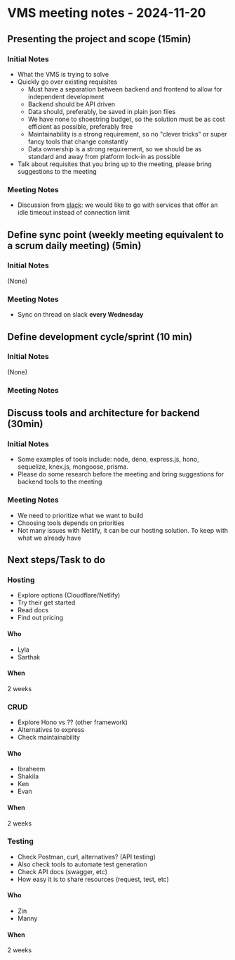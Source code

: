 # VMS meeting notes - 2024-11-20

## Presenting the project and scope (15min)
### Initial Notes
- What the VMS is trying to solve
- Quickly go over existing requisites
	- Must have a separation between backend and frontend to allow for independent development
	- Backend should be API driven
	- Data should, preferably, be saved in plain json files
	- We have none to shoestring budget, so the solution must be as cost efficient as possible, preferably free
	- Maintainability is a strong requirement, so no "clever tricks" or super fancy tools that change constantly
	- Data ownership is a strong requirement, so we should be as standard and away from platform lock-in as possible
- Talk about requisites that you bring up to the meeting, please bring suggestions to the meeting

### Meeting Notes
- Discussion from [slack](https://torontojs.slack.com/archives/C0805K3R8VB/p1732034831290329): we would like to go with services that offer an idle timeout instead of connection limit

## Define sync point (weekly meeting equivalent to a scrum daily meeting) (5min)
### Initial Notes
(None)

### Meeting Notes
- Sync on thread on slack **every Wednesday**

## Define development cycle/sprint (10 min)
### Initial Notes
(None)

### Meeting Notes

## Discuss tools and architecture for backend (30min)
### Initial Notes
- Some examples of tools include: node, deno, express.js, hono, sequelize, knex.js, mongoose, prisma.
- Please do some research before the meeting and bring suggestions for backend tools to the meeting

### Meeting Notes

- We need to prioritize what we want to build
- Choosing tools depends on priorities
- Not many issues with Netlify, it can be our hosting solution. To keep with what we already have

## Next steps/Task to do

### Hosting
- Explore options (Cloudflare/Netlify)
- Try their get started
- Read docs
- Find out pricing
#### Who
- Lyla
- Sarthak
#### When
2 weeks

### CRUD
- Explore Hono vs ?? (other framework)
- Alternatives to express
- Check maintainability
#### Who
- Ibraheem
- Shakila
- Ken
- Evan
#### When
2 weeks

### Testing
- Check Postman, curl, alternatives? (API testing)
- Also check tools to automate test generation
- Check API docs (swagger, etc)
- How easy it is to share resources (request, test, etc)
#### Who
- Zin
- Manny
#### When
2 weeks

